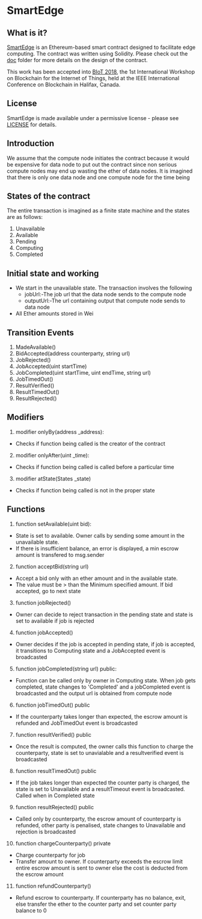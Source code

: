 # SmartEdge

## What is it?

[SmartEdge](contracts/SmartEdge.sol) is an Ethereum-based smart contract designed to facilitate edge computing. The contract was written using Solidity. Please check out the [doc](doc) folder for more details on the design of the contract.

This work has been accepted into [BIoT 2018](http://cse.stfx.ca/~blockchain2018/BIoT.php), the 1​st​ International Workshop on Blockchain for the Internet of Things, held at the IEEE International Conference on Blockchain in Halifax, Canada.

## License

SmartEdge is made available under a permissive license - please see [LICENSE](LICENSE) for details.

## Introduction

We assume that the compute node initiates the contract because it would be expensive for data node to put out the contract since non serious compute nodes may end up wasting the ether of data nodes. It is imagined that there is only one data node and one compute node for the time being

## States of the contract
The entire transaction is imagined as a finite state machine and the states are as follows:
1. Unavailable
2. Available
3. Pending
4. Computing
5. Completed

## Initial state and working
- We start in the unavailable state. The transaction involves the following 
  - jobUrl:-The job url that the data node sends to the compute node 
  - outputUrl:-The url containing output that compute node sends to data node
- All Ether amounts stored in Wei

## Transition Events
1. MadeAvailable() 
2. BidAccepted(address counterparty, string url)
3. JobRejected()
4. JobAccepted(uint startTime) 
5. JobCompleted(uint startTime, uint endTime, string url) 
6. JobTimedOut() 
7. ResultVerified() 
8. ResultTimedOut() 
9. ResultRejected()

## Modifiers
1. modifier onlyBy(address _address): 
 - Checks if function being called is the creator of the contract 
2.  modifier onlyAfter(uint _time): 
 - Checks if function being called is called before a particular time
3.  modifier atState(States _state)
 - Checks if function being called is not in the proper state

## Functions
1. function setAvailable(uint bid):
 - State is set to available. Owner calls by sending some amount in the unavailable state. 
 - If there is insufficient balance, an error is displayed, a min escrow amount is transfered to msg.sender

2. function acceptBid(string url) 
 - Accept a bid only with an ether amount and in the available state. 
 - The value must be > than the Minimum specified amount. If bid accepted, go to next state

3. function jobRejected() 
 - Owner can decide to reject transaction in the pending state and state is set to available if job is rejected

4. function jobAccepted() 
 - Owner decides if the job is accepted in pending state, if job is accepted, it transitions to Computing state and a JobAccepted event is broadcasted

5. function jobCompleted(string url) public:
 - Function can be called only by owner in Computing state. When job gets completed, state changes to 'Completed' and a jobCompleted event is broadcasted and the output url is obtained from compute node

6. function jobTimedOut() public
 - If the counterparty takes longer than expected, the escrow amount is refunded and JobTimedOut event is broadcasted

7. function resultVerified() public
 - Once the result is computed, the owner calls this function to charge the counterparty, state is set to unavialable and a resultverified event is broadcasted

8. function resultTimedOut() public
 - If the job takes longer than expected the counter party is charged, the state is set to Unavailable and a resultTimeout event is broadcasted. Called when in Completed state

9. function resultRejected() public 
 - Called only by counterparty, the escrow amount of counterparty is refunded, other party is penalised, state changes to Unavailable and rejection is broadcasted

10. function chargeCounterparty() private 
 - Charge counterparty for job 
 - Transfer amount to owner. If counterparty exceeds the escrow limit entire escrow amount is sent to owner else the cost is deducted from the escrow amount

11. function refundCounterparty() 
 - Refund escrow to counterparty. If counterparty has no balance, exit, else transfer the ether to the counter party and set counter party balance to 0
